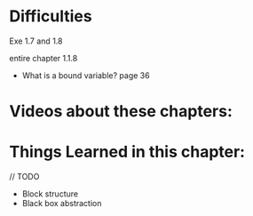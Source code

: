 # Difficulties

Exe 1.7 and 1.8

entire chapter 1.1.8
- What is a bound variable?  page 36

# Videos about these chapters:


# Things Learned in this chapter:
// TODO
- Block structure
- Black box abstraction